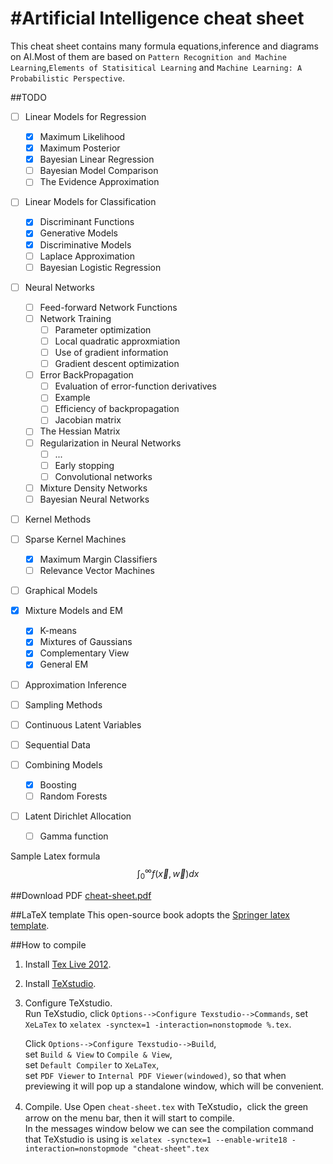 #Artificial Intelligence cheat sheet
===================================

This cheat sheet contains many formula equations,inference and diagrams on
AI.Most of them are based on `Pattern Recognition and Machine Learning`,`Elements of Statisitical Learning` and `Machine Learning: A Probabilistic Perspective`.


##TODO
- [ ] Linear Models for Regression
  - [x] Maximum Likelihood
  - [x] Maximum Posterior
  - [x] Bayesian Linear Regression
  - [ ] Bayesian Model Comparison
  - [ ] The Evidence Approximation

- [ ] Linear Models for Classification
  - [x] Discriminant Functions
  - [x] Generative Models
  - [x] Discriminative Models
  - [ ] Laplace Approximation
  - [ ] Bayesian Logistic Regression

- [ ] Neural Networks
  - [ ] Feed-forward Network Functions
  - [ ] Network Training 
    - [ ] Parameter optimization
    - [ ] Local quadratic approxmiation
    - [ ] Use of gradient information
    - [ ] Gradient descent optimization
  - [ ] Error BackPropagation
    - [ ] Evaluation of error-function derivatives
    - [ ] Example
    - [ ] Efficiency of backpropagation
    - [ ] Jacobian matrix
  - [ ] The Hessian Matrix
  - [ ] Regularization in Neural Networks
    - [ ] ...
    - [ ] Early stopping
    - [ ] Convolutional networks
  - [ ] Mixture Density Networks
  - [ ] Bayesian Neural Networks

- [ ] Kernel Methods

- [ ] Sparse Kernel Machines
  - [x] Maximum Margin Classifiers
  - [ ] Relevance Vector Machines

- [ ] Graphical Models

- [x] Mixture Models and EM
  - [x] K-means
  - [x] Mixtures of Gaussians
  - [x] Complementary View
  - [x] General EM

- [ ] Approximation Inference

- [ ] Sampling Methods

- [ ] Continuous Latent Variables

- [ ] Sequential Data

- [ ] Combining Models
  - [x] Boosting
  - [ ] Random Forests

- [ ] Latent Dirichlet Allocation
  - [ ] Gamma function

Sample Latex formula $$\int_{0}^{\infty}f(\vec{x},\vec{w})dx$$

##Download PDF
[cheat-sheet.pdf](https://github.com/Alexoner/ai-cheat-sheet/raw/master/cheat-sheet.pdf) 

##LaTeX template
This open-source book adopts the [Springer latex template](http://www.springer.com/authors/book+authors?SGWID=0-154102-12-970131-0).

##How to compile
1. Install [Tex Live 2012](http://www.tug.org/texlive/).
2. Install [TeXstudio](http://texstudio.sourceforge.net/).
3. Configure TeXstudio.  
    Run TeXstudio, click `Options-->Configure Texstudio-->Commands`, set `XeLaTex` to `xelatex -synctex=1 -interaction=nonstopmode %.tex`.
    
    Click `Options-->Configure Texstudio-->Build`,   
    set `Build & View` to `Compile & View`,  
    set `Default Compiler` to `XeLaTex`,  
    set `PDF Viewer` to `Internal PDF Viewer(windowed)`, so that when previewing it will pop up a standalone window, which will be convenient.
4. Compile. Use Open `cheat-sheet.tex` with TeXstudio，click the green arrow on the menu bar, then it will start to compile.  
    In the messages window below we can see the compilation command that TeXstudio is using is `xelatex -synctex=1 --enable-write18 -interaction=nonstopmode "cheat-sheet".tex`
